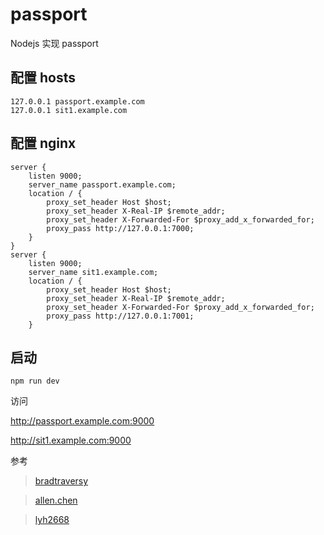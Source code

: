 # passport

Nodejs 实现 passport

## 配置 hosts

    127.0.0.1 passport.example.com
    127.0.0.1 sit1.example.com

## 配置 nginx
    server {
        listen 9000;
        server_name passport.example.com;
        location / {
            proxy_set_header Host $host;
            proxy_set_header X-Real-IP $remote_addr;
            proxy_set_header X-Forwarded-For $proxy_add_x_forwarded_for;
            proxy_pass http://127.0.0.1:7000;
        }
    }
    server {
        listen 9000;
        server_name sit1.example.com;
        location / {
            proxy_set_header Host $host;
            proxy_set_header X-Real-IP $remote_addr;
            proxy_set_header X-Forwarded-For $proxy_add_x_forwarded_for;
            proxy_pass http://127.0.0.1:7001;
        }

## 启动

`npm run dev`

访问

http://passport.example.com:9000

http://sit1.example.com:9000

参考

> [bradtraversy](https://github.com/bradtraversy/node_passport_login)

> [allen.chen](https://github.com/chsipeng)

> [lyh2668](https://github.com/lyh2668/node-sso)